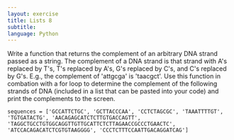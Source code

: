 ```yaml
---
layout: exercise
title: Lists 8
subtitle:
language: Python
---
```


Write a function that returns the complement of an arbitrary DNA strand
passed as a string. The complement of a DNA strand is that strand with
A's replaced by T's, T's replaced by A's, G's replaced by C's, and C's
replaced by G's. E.g., the complement of 'attgcga' is 'taacgct'. Use
this function in combation with a for loop to determine the complement
of the following strands of DNA (included in a list that can be pasted
into your code) and print the complements to the screen.

```
sequences = ['GCCATTCTGC', 'GCTTACCCAA', 'CCTCTAGCGC', 'TAAATTTTGT',
'TGTGATACTG', 'AACAGAGCATCTCTTGTGACCAGTT', 'TAGGCTGCCTGTGGCAGGTTGTTGCATTCTCTTAGAACCGCCCTGAACTC', 'ATCCACAGACATCTCGTGTAAGGGG', 'CCCTCTTTCCAATTGACAGGATCAG']
```
